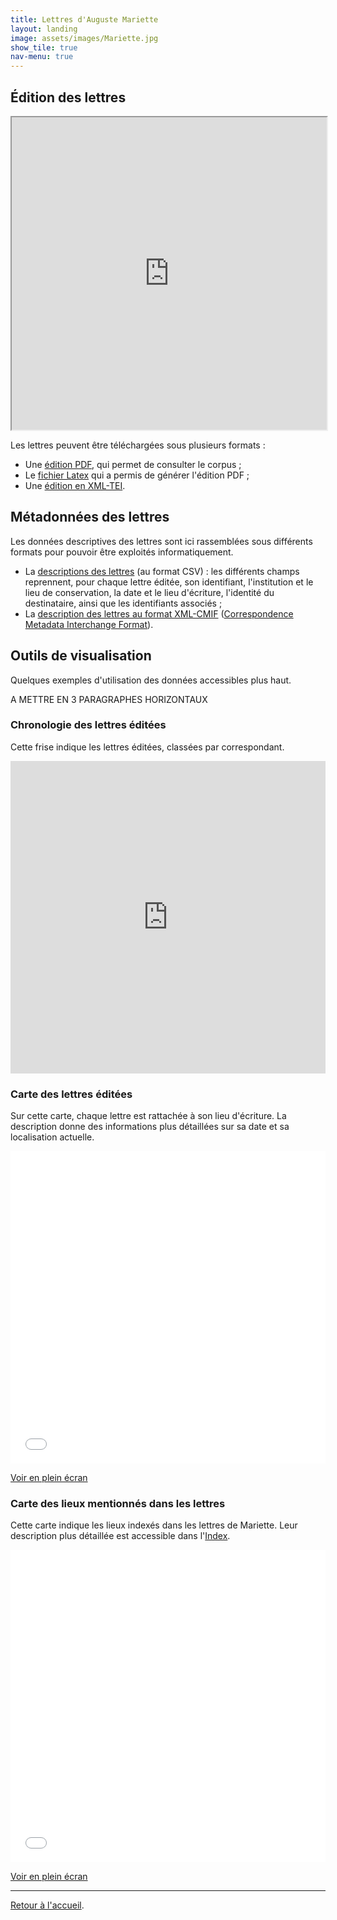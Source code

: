 ```yaml
---
title: Lettres d'Auguste Mariette
layout: landing
image: assets/images/Mariette.jpg
show_tile: true
nav-menu: true
---
```

<section>
<h2>Édition des lettres</h2>

<iframe src="https://ThLebee.github.io/CoEg_test/PDF/CoEg_Mariette.pdf" width="100%" height="500px"></iframe>

<p>Les lettres peuvent être téléchargées sous plusieurs formats :
<ul><li>Une <a href="https://github.com/ThLebee/CoEg_test/raw/master/PDF/CoEg_Mariette.pdf">édition PDF</a>, qui permet de consulter le corpus ;</li><li>Le <a href="https://github.com/ThLebee/CoEg_test/raw/master/TEX/CoEg_Mariette.tex">fichier Latex</a> qui a permis de générer l'édition PDF ;</li>
<li>Une <a href="https://github.com/ThLebee/CoEg_test/raw/master/XML/CoEg_Mariette.xml">édition en XML-TEI</a>.</li></ul></p>
</section>

<section>
<h2>Métadonnées des lettres</h3>

<p>Les données descriptives des lettres sont ici rassemblées sous différents formats pour pouvoir être exploités informatiquement.</p>
<ul><li>La <a href="https://github.com/ThLebee/CoEg_test/raw/master/data/CoEg_Mariette_data_letters.tsv">descriptions des lettres</a> (au format CSV) : les différents champs reprennent, pour chaque lettre éditée, son identifiant, l'institution et le lieu de conservation, la date et le lieu d'écriture, l'identité du destinataire, ainsi que les identifiants associés ;</li>
<li>La <a href="https://github.com/ThLebee/CoEg_test/raw/master/data/CoEg_Mariette_CMIF.xml">description des lettres au format XML-CMIF</a> (<a href="https://correspsearch.net/index.xql?id=participate_cmi-format">Correspondence Metadata Interchange Format</a>).</li></ul>
</section>

<section>
<h2>Outils de visualisation</h2>
<p>Quelques exemples d'utilisation des données accessibles plus haut.</p>

<p>A METTRE EN 3 PARAGRAPHES HORIZONTAUX</p>

<h3>Chronologie des lettres éditées</h3>

Cette frise indique les lettres éditées, classées par correspondant.

<iframe src='https://cdn.knightlab.com/libs/timeline3/latest/embed/index.html?source=1dSLs2GhF5R_Ly6vMcmb1ixwKNxUXUVIr1il8k6omaM8&font=Default&lang=fr&initial_zoom=2&height=650' width='100%' height='500px' webkitallowfullscreen mozallowfullscreen allowfullscreen frameborder='0'></iframe>

<h3>Carte des lettres éditées</h3>

Sur cette carte, chaque lettre est rattachée à son lieu d'écriture. La description donne des informations plus détaillées sur sa date et sa localisation actuelle.
<iframe width="100%" height="500px" frameborder="0" allowfullscreen src="//umap.openstreetmap.fr/fr/map/correspondances-egyptologiques-lieux-decriture_461359?scaleControl=false&miniMap=false&scrollWheelZoom=true&zoomControl=null&allowEdit=false&moreControl=true&searchControl=null&tilelayersControl=null&embedControl=null&datalayersControl=true&onLoadPanel=undefined&captionBar=true#5/41.344/21.973"></iframe><p><a href="//umap.openstreetmap.fr/fr/map/correspondances-egyptologiques-lieux-decriture_461359">Voir en plein écran</a></p>

<h3>Carte des lieux mentionnés dans les lettres</h3>

Cette carte indique les lieux indexés dans les lettres de Mariette. Leur description plus détaillée est accessible dans l'<a href="https://thlebee.github.io/CoEg_test/website/Index">Index</a>.
<iframe width="100%" height="500px" frameborder="0" allowfullscreen src="//umap.openstreetmap.fr/fr/map/correspondances-egyptologiques-lieux_461360?scaleControl=false&miniMap=false&scrollWheelZoom=true&zoomControl=true&allowEdit=false&moreControl=true&searchControl=null&tilelayersControl=null&embedControl=null&datalayersControl=true&onLoadPanel=undefined&captionBar=true#4/48.17/7.73"></iframe><p><a href="//umap.openstreetmap.fr/fr/map/correspondances-egyptologiques-lieux_461360">Voir en plein écran</a></p>
<hr>
<a href="https://thlebee.github.io/CoEg_test/">Retour à l'accueil</a>.
</section>
